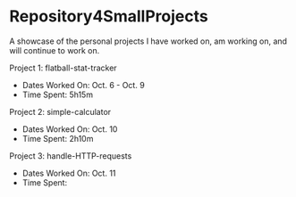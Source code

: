 # Repository4SmallProjects
A showcase of the personal projects I have worked on, am working on, and will continue to work on.


Project 1: flatball-stat-tracker
- Dates Worked On: Oct. 6 - Oct. 9
- Time Spent: 5h15m

Project 2: simple-calculator
- Dates Worked On: Oct. 10
- Time Spent: 2h10m

Project 3: handle-HTTP-requests
- Dates Worked On: Oct. 11
- Time Spent: 